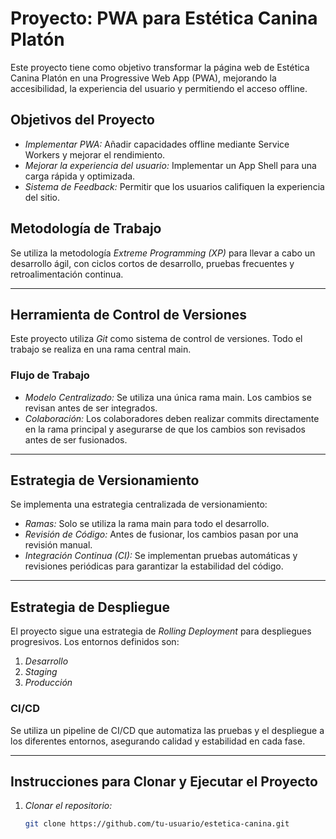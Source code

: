 # Proyecto: PWA para Estética Canina Platón

Este proyecto tiene como objetivo transformar la página web de Estética Canina Platón en una Progressive Web App (PWA), mejorando la accesibilidad, la experiencia del usuario y permitiendo el acceso offline.

## Objetivos del Proyecto
- *Implementar PWA:* Añadir capacidades offline mediante Service Workers y mejorar el rendimiento.
- *Mejorar la experiencia del usuario:* Implementar un App Shell para una carga rápida y optimizada.
- *Sistema de Feedback:* Permitir que los usuarios califiquen la experiencia del sitio.

## Metodología de Trabajo
Se utiliza la metodología *Extreme Programming (XP)* para llevar a cabo un desarrollo ágil, con ciclos cortos de desarrollo, pruebas frecuentes y retroalimentación continua.

---

## Herramienta de Control de Versiones

Este proyecto utiliza *Git* como sistema de control de versiones. Todo el trabajo se realiza en una rama central main.

### Flujo de Trabajo
- *Modelo Centralizado:* Se utiliza una única rama main. Los cambios se revisan antes de ser integrados.
- *Colaboración:* Los colaboradores deben realizar commits directamente en la rama principal y asegurarse de que los cambios son revisados antes de ser fusionados.

---

## Estrategia de Versionamiento

Se implementa una estrategia centralizada de versionamiento:
- *Ramas:* Solo se utiliza la rama main para todo el desarrollo.
- *Revisión de Código:* Antes de fusionar, los cambios pasan por una revisión manual.
- *Integración Continua (CI):* Se implementan pruebas automáticas y revisiones periódicas para garantizar la estabilidad del código.

---

## Estrategia de Despliegue

El proyecto sigue una estrategia de *Rolling Deployment* para despliegues progresivos. Los entornos definidos son:
1. *Desarrollo*
2. *Staging*
3. *Producción*

### CI/CD
Se utiliza un pipeline de CI/CD que automatiza las pruebas y el despliegue a los diferentes entornos, asegurando calidad y estabilidad en cada fase.

---

## Instrucciones para Clonar y Ejecutar el Proyecto

1. *Clonar el repositorio:*
   ```bash
   git clone https://github.com/tu-usuario/estetica-canina.git
